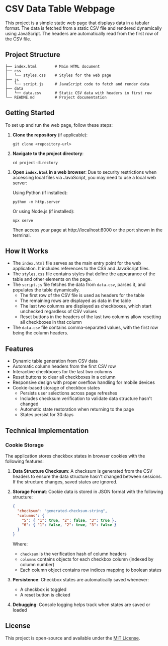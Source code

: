 # CSV Data Table Webpage

This project is a simple static web page that displays data in a tabular format. The data is fetched from a static CSV file and rendered dynamically using JavaScript. The headers are automatically read from the first row of the CSV file.

## Project Structure

```
├── index.html        # Main HTML document
├── css
│   └── styles.css    # Styles for the web page
├── js
│   └── script.js     # JavaScript code to fetch and render data
├── data
│   └── data.csv      # Static CSV data with headers in first row
└── README.md         # Project documentation
```

## Getting Started

To set up and run the web page, follow these steps:

1. **Clone the repository** (if applicable):
   ```
   git clone <repository-url>
   ```

2. **Navigate to the project directory**:
   ```
   cd project-directory
   ```

3. **Open `index.html` in a web browser**:
   Due to security restrictions when accessing local files via JavaScript, you may need to use a local web server:

   Using Python (if installed):
   ```
   python -m http.server
   ```

   Or using Node.js (if installed):
   ```
   npx serve
   ```

   Then access your page at http://localhost:8000 or the port shown in the terminal.

## How It Works

- The `index.html` file serves as the main entry point for the web application. It includes references to the CSS and JavaScript files.
- The `styles.css` file contains styles that define the appearance of the table and other elements on the page.
- The `script.js` file fetches the data from `data.csv`, parses it, and populates the table dynamically.
  - The first row of the CSV file is used as headers for the table
  - The remaining rows are displayed as data in the table
  - The last two columns are displayed as checkboxes, which start unchecked regardless of CSV values
  - Reset buttons in the headers of the last two columns allow resetting all checkboxes in that column
- The `data.csv` file contains comma-separated values, with the first row being the column headers.

## Features

- Dynamic table generation from CSV data
- Automatic column headers from the first CSV row
- Interactive checkboxes for the last two columns
- Reset buttons to clear all checkboxes in a column
- Responsive design with proper overflow handling for mobile devices
- Cookie-based storage of checkbox states
  - Persists user selections across page refreshes
  - Includes checksum verification to validate data structure hasn't changed
  - Automatic state restoration when returning to the page
  - States persist for 30 days

## Technical Implementation

### Cookie Storage
The application stores checkbox states in browser cookies with the following features:

1. **Data Structure Checksum**: A checksum is generated from the CSV headers to ensure the data structure hasn't changed between sessions. If the structure changes, saved states are ignored.

2. **Storage Format**: Cookie data is stored in JSON format with the following structure:
   ```json
   {
     "checksum": "generated-checksum-string",
     "columns": {
       "5": { "1": true, "2": false, "3": true },
       "6": { "1": false, "2": true, "3": false }
     }
   }
   ```
   Where:
   - `checksum` is the verification hash of column headers
   - `columns` contains objects for each checkbox column (indexed by column number)
   - Each column object contains row indices mapping to boolean states

3. **Persistence**: Checkbox states are automatically saved whenever:
   - A checkbox is toggled
   - A reset button is clicked

4. **Debugging**: Console logging helps track when states are saved or loaded

## License

This project is open-source and available under the [MIT License](LICENSE).